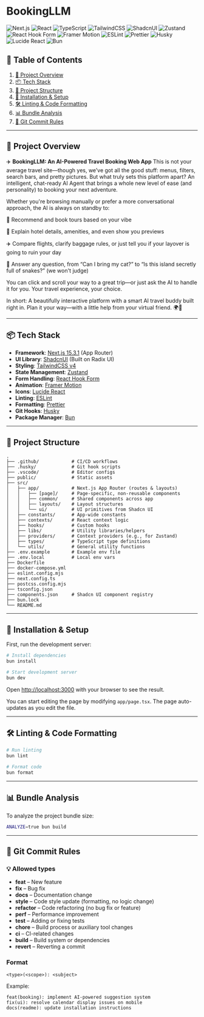 # BookingLLM

![Next.js](https://img.shields.io/badge/Next.js-15.3.1-000000?logo=next.js&logoColor=000000)
![React](https://img.shields.io/badge/React-19.0.0-61DAFB?logo=react&logoColor=61DAFB)
![TypeScript](https://img.shields.io/badge/TypeScript-5.8.2-3178C6?logo=typescript&logoColor=3178C6)
![TailwindCSS](https://img.shields.io/badge/TailwindCSS-4.0.12-06B6D4?logo=tailwindcss&logoColor=06B6D4)
![ShadcnUI](https://img.shields.io/badge/ShadcnUI-Latest-000000?logo=shadcnui&logoColor=000000)
![Zustand](https://img.shields.io/badge/Zustand-Latest-000000?logo=zustand&logoColor=000000)
![React Hook Form](https://img.shields.io/badge/React_Hook_Form-Latest-EC5990?logo=reacthookform&logoColor=EC5990)
![Framer Motion](https://img.shields.io/badge/Framer_Motion-Latest-0055FF?logo=framer&logoColor=0055FF)
![ESLint](https://img.shields.io/badge/ESLint-Latest-4B32C3?logo=eslint&logoColor=4B32C3)
![Prettier](https://img.shields.io/badge/Prettier-Latest-F7B93E?logo=prettier&logoColor=F7B93E)
![Husky](https://img.shields.io/badge/Husky-Latest-FF4088?logo=husky&logoColor=FF4088)
![Lucide React](https://img.shields.io/badge/Lucide_React-Latest-326CE5?logo=lucide&logoColor=326CE5)
![Bun](https://img.shields.io/badge/Bun-Latest-FBF0DF?logo=bun&logoColor=FBF0DF)

## 📖 Table of Contents

1. [🚀 Project Overview](#-project-overview)
2. [📦 Tech Stack](#-tech-stack)
3. [📂 Project Structure](#-project-structure)
4. [🔧 Installation & Setup](#-installation--setup)
5. [🛠 Linting & Code Formatting](#-linting--code-formatting)
6. [📊 Bundle Analysis](#-bundle-analysis)
7. [🔄 Git Commit Rules](#-git-commit-rules)

---

## 🚀 Project Overview

✈️ **BookingLLM: An AI-Powered Travel Booking Web App**
This is not your average travel site—though yes, we’ve got all the good stuff: menus, filters, search bars, and pretty pictures. But what truly sets this platform apart? An intelligent, chat-ready AI Agent that brings a whole new level of ease (and personality) to booking your next adventure.

Whether you're browsing manually or prefer a more conversational approach, the AI is always on standby to:

📍 Recommend and book tours based on your vibe

🏨 Explain hotel details, amenities, and even show you previews

✈️ Compare flights, clarify baggage rules, or just tell you if your layover is going to ruin your day

🤖 Answer any question, from “Can I bring my cat?” to “Is this island secretly full of snakes?” (we won't judge)

You can click and scroll your way to a great trip—or just ask the AI to handle it for you. Your travel experience, your choice.

In short: A beautifully interactive platform with a smart AI travel buddy built right in. Plan it your way—with a little help from your virtual friend. 🌍💬

---

## 📦 Tech Stack

- **Framework**: [Next.js 15.3.1](https://nextjs.org/docs) (App Router)
- **UI Library**: [ShadcnUI](https://ui.shadcn.com) (Built on Radix UI)
- **Styling**: [TailwindCSS v4](https://tailwindcss.com/docs)
- **State Management**: [Zustand](https://github.com/pmndrs/zustand)
- **Form Handling**: [React Hook Form](https://react-hook-form.com)
- **Animation**: [Framer Motion](https://www.framer.com/motion/)
- **Icons**: [Lucide React](https://lucide.dev/)
- **Linting**: [ESLint](https://eslint.org/docs/latest/)
- **Formatting**: [Prettier](https://prettier.io/docs/en/index.html)
- **Git Hooks**: [Husky](https://typicode.github.io/husky/#/)
- **Package Manager**: [Bun](https://bun.sh/docs)

---

## 📂 Project Structure

```
.
├── .github/            # CI/CD workflows
├── .husky/             # Git hook scripts
├── .vscode/            # Editor configs
├── public/             # Static assets
├── src/
│   ├── app/            # Next.js App Router (routes & layouts)
│   │   ├── [page]/     # Page-specific, non-reusable components
│   │   ├── common/     # Shared components across app
│   │   ├── layouts/    # Layout structures
│   │   └── ui/         # UI primitives from Shadcn UI
│   ├── constants/      # App-wide constants
│   ├── contexts/       # React context logic
│   ├── hooks/          # Custom hooks
│   ├── libs/           # Utility libraries/helpers
│   ├── providers/      # Context providers (e.g., for Zustand)
│   ├── types/          # TypeScript type definitions
│   └── utils/          # General utility functions
├── .env.example        # Example env file
├── .env.local          # Local env vars
├── Dockerfile
├── docker-compose.yml
├── eslint.config.mjs
├── next.config.ts
├── postcss.config.mjs
├── tsconfig.json
├── components.json     # Shadcn UI component registry
├── bun.lock
└── README.md
```

---

## 🔧 Installation & Setup

First, run the development server:

```bash
# Install dependencies
bun install

# Start development server
bun dev
```

Open [http://localhost:3000](http://localhost:3000) with your browser to see the result.

You can start editing the page by modifying `app/page.tsx`. The page auto-updates as you edit the file.

---

## 🛠 Linting & Code Formatting

```bash
# Run linting
bun lint

# Format code
bun format
```

---

## 📊 Bundle Analysis

To analyze the project bundle size:

```bash
ANALYZE=true bun build
```

---

## 🔄 Git Commit Rules

### 💡 Allowed types

- **feat** – New feature
- **fix** – Bug fix
- **docs** – Documentation change
- **style** – Code style update (formatting, no logic change)
- **refactor** – Code refactoring (no bug fix or feature)
- **perf** – Performance improvement
- **test** – Adding or fixing tests
- **chore** – Build process or auxiliary tool changes
- **ci** – CI-related changes
- **build** – Build system or dependencies
- **revert** – Reverting a commit

### Format

```
<type>(<scope>): <subject>
```

Example:

```
feat(booking): implement AI-powered suggestion system
fix(ui): resolve calendar display issues on mobile
docs(readme): update installation instructions
```
